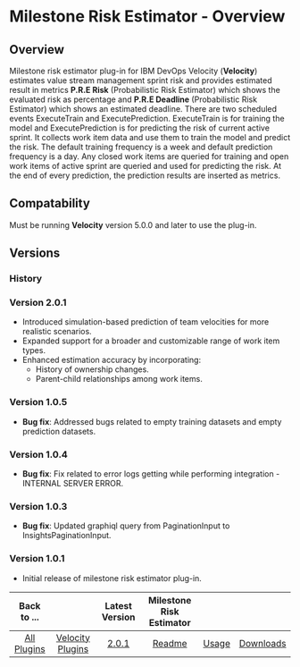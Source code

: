 # Milestone Risk Estimator - Overview

## Overview

Milestone risk estimator plug-in for IBM DevOps Velocity (**Velocity**) estimates value stream management sprint risk and provides estimated result in metrics **P.R.E Risk** (Probabilistic Risk Estimator) which shows the evaluated risk as percentage and **P.R.E Deadline** (Probabilistic Risk Estimator) which shows an estimated deadline. There are two scheduled events ExecuteTrain and ExecutePrediction. ExecuteTrain is for training the model and ExecutePrediction is for predicting the risk of current active sprint. It collects work item data and use them to train the model and predict the risk. The default training frequency is a week and default prediction frequency is a day. Any closed work items are queried for training and open work items of active sprint are queried and used for predicting the risk. At the end of every prediction, the prediction results are inserted as metrics.

## Compatability

Must be running **Velocity** version 5.0.0 and later to use the plug-in.


## Versions

### History

### Version 2.0.1

* Introduced simulation-based prediction of team velocities for more realistic scenarios.
* Expanded support for a broader and customizable range of work item types.
* Enhanced estimation accuracy by incorporating:
  * History of ownership changes.
  * Parent-child relationships among work items.

### Version 1.0.5

* **Bug fix**: Addressed bugs related to empty training datasets and empty prediction datasets.

### Version 1.0.4

* **Bug fix**: Fix related to error logs getting while performing integration - INTERNAL SERVER ERROR.

### Version 1.0.3

* **Bug fix**: Updated graphiql query from PaginationInput to InsightsPaginationInput.

### Version 1.0.1

* Initial release of milestone risk estimator plug-in.


|Back to ...||Latest Version|Milestone Risk Estimator |||
| :---: | :---: | :---: | :---: | :---: | :---: |
|[All Plugins](../../index.md)|[Velocity Plugins](../README.md)|[2.0.1](https://hub.docker.com/r/urbancode/ucv-ext-milestone-risk-estimator/tags)|[Readme](README.md)|[Usage](usage.md)|[Downloads](downloads.md)
